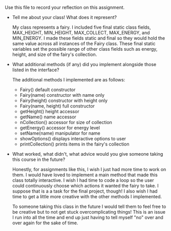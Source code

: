 Use this file to record your reflection on this assignment.

- Tell me about your class! What does it represent?

  My class represents a fairy. I included five final static class fields, MAX_HEIGHT, MIN_HEIGHT, MAX_COLLECT, MAX_ENERGY, and MIN_ENERGY. I made these fields static and final so they would hold the same value across all instances of the Fairy class. These final static variables set the possible range of other class fields such as energy, height, and size of the fairy's collection.
  
  
- What additional methods (if any) did you implement alongside those listed in the interface?
  
  The additional methods I implemented are as follows:
    + Fairy() default constructor
    + Fairy(name) constructor with name only
    + Fairy(height) constructor with height only
    + Fairy(name, height) full constructor
    + getHeight() height accessor
    + getName() name accessor
    + nCollection() accessor for size of collection
    + getEnergy() accessor for energy level
    + setName(name) manipulator for name 
    + showOptions() displays interactive options to user
    + printCollection() prints items in the fairy's collection


- What worked, what didn't, what advice would you give someone taking this course in the future?

  Honestly, for assignments like this, I wish I just had more time to work on them. I would have loved to implement a main method that made this class totally interactive. I wish I had time to code a loop so the user could continuously choose which actions it wanted the fairy to take. I suppose that is a a task for the final project, though! I also wish I had time to get a little more creative with the other methods I implemented. 
  
  To someone taking this class in the future I would tell them to feel free to be creative but to not get stuck overcomplicating things! This is an issue I run into all the time and end up just having to tell myself "no" over and over again for the sake of time.
